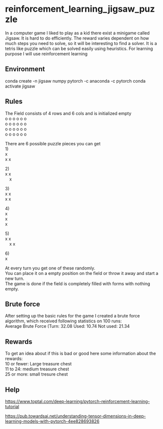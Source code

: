 # reinforcement_learning_jigsaw_puzzle
In a computer game I liked to play as a kid there exist a minigame called Jigsaw. It is hard to do efficiently. The reward varies dependent on how much steps you need to solve, so it will be interesting to find a solver. It is a tetris like puzzle which can be solved easily using heuristics. For learning purpose I will use reinforcement learning

## Environment
conda create -n jigsaw numpy pytorch -c anaconda -c pytorch
conda activate jigsaw

## Rules
The Field consists of 4 rows and 6 cols and is initialized empty<br>
o o o o o o<br>
o o o o o o<br>
o o o o o o<br>
o o o o o o<br>

There are 6 possible puzzle pieces you can get<br>
1)<br>
x<br>
x x<br>

2)<br>
x x<br>
&ensp;&ensp;x<br>

3)<br>
x x<br>
x x<br>

4)<br>
x<br>
x<br>
x<br>

5)<br>
x x<br>
&ensp;&ensp;x x<br>

6)<br>
x<br>

At every turn you get one of these randomly.<br>
You can place it on a empty position on the field or throw it away and start a new turn.<br>
The game is done if the field is completely filled with forms with nothing empty.<br>


## Brute force
After setting up the basic rules for the game I created a brute force algorithm, which received following statistics on 100 runs:<br>
Average Brute Force (Turn: 32.08 Used: 10.74 Not used: 21.34

## Rewards
To get an idea about if this is bad or good here some information about the rewards:<br>
10 or fewer: Large treasure chest<br>
11 to 24: medium treasure chest<br>
25 or more: small tresure chest<br>

## Help
https://www.toptal.com/deep-learning/pytorch-reinforcement-learning-tutorial

https://pub.towardsai.net/understanding-tensor-dimensions-in-deep-learning-models-with-pytorch-4ee828693826